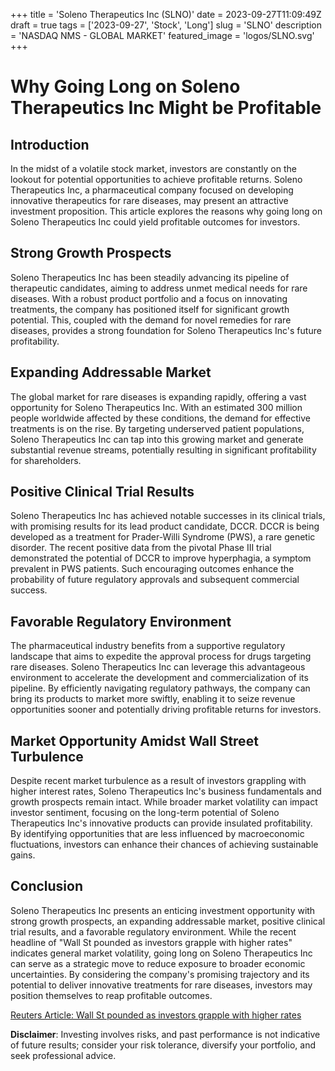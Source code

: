 +++
title = 'Soleno Therapeutics Inc (SLNO)'
date = 2023-09-27T11:09:49Z
draft = true
tags = ['2023-09-27', 'Stock', 'Long']
slug = 'SLNO'
description = 'NASDAQ NMS - GLOBAL MARKET'
featured_image = 'logos/SLNO.svg'
+++
# Why Going Long on Soleno Therapeutics Inc Might be Profitable

## Introduction
In the midst of a volatile stock market, investors are constantly on the lookout for potential opportunities to achieve profitable returns. Soleno Therapeutics Inc, a pharmaceutical company focused on developing innovative therapeutics for rare diseases, may present an attractive investment proposition. This article explores the reasons why going long on Soleno Therapeutics Inc could yield profitable outcomes for investors.

## Strong Growth Prospects
Soleno Therapeutics Inc has been steadily advancing its pipeline of therapeutic candidates, aiming to address unmet medical needs for rare diseases. With a robust product portfolio and a focus on innovating treatments, the company has positioned itself for significant growth potential. This, coupled with the demand for novel remedies for rare diseases, provides a strong foundation for Soleno Therapeutics Inc's future profitability.

## Expanding Addressable Market
The global market for rare diseases is expanding rapidly, offering a vast opportunity for Soleno Therapeutics Inc. With an estimated 300 million people worldwide affected by these conditions, the demand for effective treatments is on the rise. By targeting underserved patient populations, Soleno Therapeutics Inc can tap into this growing market and generate substantial revenue streams, potentially resulting in significant profitability for shareholders.

## Positive Clinical Trial Results
Soleno Therapeutics Inc has achieved notable successes in its clinical trials, with promising results for its lead product candidate, DCCR. DCCR is being developed as a treatment for Prader-Willi Syndrome (PWS), a rare genetic disorder. The recent positive data from the pivotal Phase III trial demonstrated the potential of DCCR to improve hyperphagia, a symptom prevalent in PWS patients. Such encouraging outcomes enhance the probability of future regulatory approvals and subsequent commercial success.

## Favorable Regulatory Environment
The pharmaceutical industry benefits from a supportive regulatory landscape that aims to expedite the approval process for drugs targeting rare diseases. Soleno Therapeutics Inc can leverage this advantageous environment to accelerate the development and commercialization of its pipeline. By efficiently navigating regulatory pathways, the company can bring its products to market more swiftly, enabling it to seize revenue opportunities sooner and potentially driving profitable returns for investors.

## Market Opportunity Amidst Wall Street Turbulence
Despite recent market turbulence as a result of investors grappling with higher interest rates, Soleno Therapeutics Inc's business fundamentals and growth prospects remain intact. While broader market volatility can impact investor sentiment, focusing on the long-term potential of Soleno Therapeutics Inc's innovative products can provide insulated profitability. By identifying opportunities that are less influenced by macroeconomic fluctuations, investors can enhance their chances of achieving sustainable gains.

## Conclusion
Soleno Therapeutics Inc presents an enticing investment opportunity with strong growth prospects, an expanding addressable market, positive clinical trial results, and a favorable regulatory environment. While the recent headline of "Wall St pounded as investors grapple with higher rates" indicates general market volatility, going long on Soleno Therapeutics Inc can serve as a strategic move to reduce exposure to broader economic uncertainties. By considering the company's promising trajectory and its potential to deliver innovative treatments for rare diseases, investors may position themselves to reap profitable outcomes.

[Reuters Article: Wall St pounded as investors grapple with higher rates](https://www.reuters.com/article/usa-stocks/wall-st-pounded-as-investors-grapple-with-higher-rates-idUSKBN30W0MH)


**Disclaimer**: Investing involves risks, and past performance is not indicative of future results; consider your risk tolerance, diversify your portfolio, and seek professional advice.
